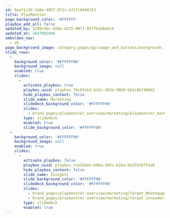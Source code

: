 ```yaml
---
id: 8ea71c3d-1b6e-4957-972c-b21fc8498753
title: PlayMonster
page_background_color: '#FFFFFF'
playbox_add_all: false
updated_by: 1299cdbc-8dda-4225-987f-857fba58ab14
updated_at: 1647902946
embolden_nav:
  - US
page_background_image: category_pages/pp/image_and_buttons/backgroudn.jpg
slide_rows:
  -
    background_color: '#FFFFFF00'
    background_image: null
    enabled: true
    slides:
      -
        activate_playbox: true
        playbox_uuid: playbox_f6c67eb3-b2dc-463e-98b0-bb3c8bf489d3
        hide_playbox_content: false
        slide_name: Marketing
        slidedeck_background_color: '#FFFFFF00'
        slides:
          - brand_pages/playmonster_overview/marketing/playmonster_marketing_target.png
        type: slidedeck
        enabled: true
        slide_background_color: '#FFFFFF00'
  -
    background_color: '#FFFFFF00'
    background_image: null
    enabled: true
    slides:
      -
        activate_playbox: false
        playbox_uuid: playbox_cce52dee-b96a-405c-b1ba-b1d7e58ffae6
        hide_playbox_content: false
        slide_name: Insights
        slide_background_color: '#FFFFFF00'
        slidedeck_background_color: '#FFFFFF00'
        slides:
          - brand_pages/playmonster_overview/marketing/Target_WhatHappens-ingames_32222-1647902910.png
          - brand_pages/playmonster_overview/marketing/target_consumerInsights_32222-1647902916.png
        type: slidedeck
        enabled: true
---
```

